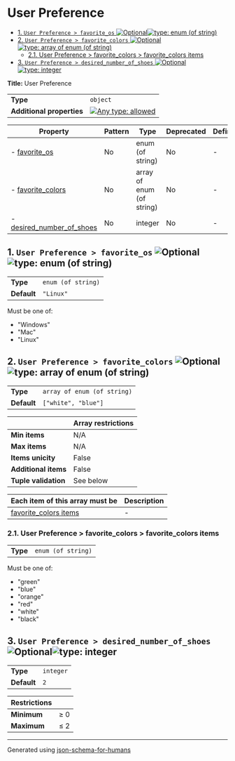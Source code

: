 # User Preference

- [1. `User Preference > favorite_os` ![Optional](https://img.shields.io/badge/Optional-yellow)![type: enum (of string)](https://img.shields.io/badge/type-enum%20%28of%20string%29-4c72b0)](#favorite_os)
- [2. `User Preference > favorite_colors` ![Optional](https://img.shields.io/badge/Optional-yellow)![type: array of enum (of string)](https://img.shields.io/badge/type-array%20of%20enum%20%28of%20string%29-6672b1)](#favorite_colors)
  - [2.1. User Preference > favorite_colors > favorite_colors items](#favorite_colors_items)
- [3. `User Preference > desired_number_of_shoes` ![Optional](https://img.shields.io/badge/Optional-yellow)![type: integer](https://img.shields.io/badge/type-integer-55a868)](#desired_number_of_shoes)

**Title:** User Preference

|                           |                                                                                                                                   |
| ------------------------- | --------------------------------------------------------------------------------------------------------------------------------- |
| **Type**                  | `object`                                                                                                                          |
| **Additional properties** | [![Any type: allowed](https://img.shields.io/badge/Any%20type-allowed-green)](# "Additional Properties of any type are allowed.") |

| Property                                               | Pattern | Type                      | Deprecated | Definition | Title/Description |
| ------------------------------------------------------ | ------- | ------------------------- | ---------- | ---------- | ----------------- |
| - [favorite_os](#favorite_os )                         | No      | enum (of string)          | No         | -          | -                 |
| - [favorite_colors](#favorite_colors )                 | No      | array of enum (of string) | No         | -          | -                 |
| - [desired_number_of_shoes](#desired_number_of_shoes ) | No      | integer                   | No         | -          | -                 |

## <a name="favorite_os"></a>1. `User Preference > favorite_os` ![Optional](https://img.shields.io/badge/Optional-yellow)![type: enum (of string)](https://img.shields.io/badge/type-enum%20%28of%20string%29-4c72b0)

|             |                    |
| ----------- | ------------------ |
| **Type**    | `enum (of string)` |
| **Default** | `"Linux"`          |

Must be one of:
* "Windows"
* "Mac"
* "Linux"

## <a name="favorite_colors"></a>2. `User Preference > favorite_colors` ![Optional](https://img.shields.io/badge/Optional-yellow)![type: array of enum (of string)](https://img.shields.io/badge/type-array%20of%20enum%20%28of%20string%29-6672b1)

|             |                             |
| ----------- | --------------------------- |
| **Type**    | `array of enum (of string)` |
| **Default** | `["white", "blue"]`         |

|                      | Array restrictions |
| -------------------- | ------------------ |
| **Min items**        | N/A                |
| **Max items**        | N/A                |
| **Items unicity**    | False              |
| **Additional items** | False              |
| **Tuple validation** | See below          |

| Each item of this array must be                 | Description |
| ----------------------------------------------- | ----------- |
| [favorite_colors items](#favorite_colors_items) | -           |

### <a name="favorite_colors_items"></a>2.1. User Preference > favorite_colors > favorite_colors items

|          |                    |
| -------- | ------------------ |
| **Type** | `enum (of string)` |

Must be one of:
* "green"
* "blue"
* "orange"
* "red"
* "white"
* "black"

## <a name="desired_number_of_shoes"></a>3. `User Preference > desired_number_of_shoes` ![Optional](https://img.shields.io/badge/Optional-yellow)![type: integer](https://img.shields.io/badge/type-integer-55a868)

|             |           |
| ----------- | --------- |
| **Type**    | `integer` |
| **Default** | `2`       |

| Restrictions |        |
| ------------ | ------ |
| **Minimum**  | &ge; 0 |
| **Maximum**  | &le; 2 |

----------------------------------------------------------------------------------------------------------------------------
Generated using [json-schema-for-humans](https://github.com/coveooss/json-schema-for-humans)
